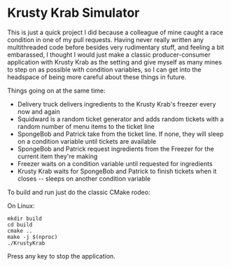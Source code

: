 # Krusty Krab Simulator

This is just a quick project I did because a colleague of mine caught a race condition in one of my pull requests. Having never really written any multithreaded code before besides very rudimentary stuff, and feeling a bit embarassed,
I thought I would just make a classic producer-consumer application with Krusty Krab as the setting and give myself as many mines to step on as possible with condition variables, so I can get into the headspace of being more 
careful about these things in future.

Things going on at the same time:
- Delivery truck delivers ingredients to the Krusty Krab's freezer every now and again
- Squidward is a random ticket generator and adds random tickets with a random number of menu items to the ticket line
- SpongeBob and Patrick take from the ticket line. If none, they will sleep on a condition variable until tickets are available
- SpongeBob and Patrick request ingredients from the Freezer for the current item they're making
- Freezer waits on a condition variable until requested for ingredients
- Krusty Krab waits for SpongeBob and Patrick to finish tickets when it closes -- sleeps on another condition variable
  
To build and run just do the classic CMake rodeo:

On Linux:
```
mkdir build
cd build
cmake ..
make -j $(nproc)
./KrustyKrab
```

Press any key to stop the application.

